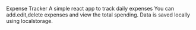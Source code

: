 Expense Tracker
A simple react app to track daily expenses
You can add.edit,delete expenses and view the total spending. Data is saved locally using localstorage.